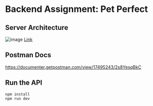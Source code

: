 # Backend Assignment: Pet Perfect

## Server Architecture 
![image](https://user-images.githubusercontent.com/74142348/201200667-b9d239c4-b3cc-45a0-81e2-c49753684de5.png)
[Link](https://www.figma.com/file/V6qLFgx7Se0nUywb6GNXhU/Server-Architecture?node-id=0%3A1)

## Postman Docs
https://documenter.getpostman.com/view/17495243/2s8YesqBkC


## Run the API 
```
npm install
npm run dev
```
